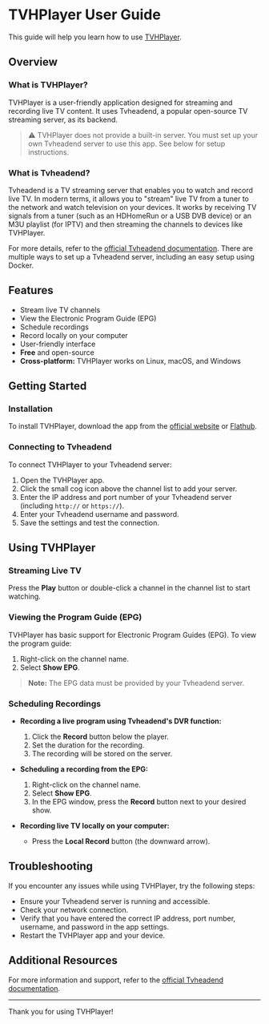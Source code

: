 # TVHPlayer User Guide

This guide will help you learn how to use [TVHPlayer](https://github.com/mfat/tvhplayer).  

## Overview

### What is TVHPlayer?
TVHPlayer is a user-friendly application designed for streaming and recording live TV content. It uses Tvheadend, a popular open-source TV streaming server, as its backend.

> ⚠️ TVHPlayer does not provide a built-in server. You must set up your own Tvheadend server to use this app. See below for setup instructions.

### What is Tvheadend?
Tvheadend is a TV streaming server that enables you to watch and record live TV. In modern terms, it allows you to "stream" live TV from a tuner to the network and watch television on your devices. It works by receiving TV signals from a tuner (such as an HDHomeRun or a USB DVB device) or an M3U playlist (for IPTV) and then streaming the channels to devices like TVHPlayer.

For more details, refer to the [official Tvheadend documentation](https://tvheadend.org/). There are multiple ways to set up a Tvheadend server, including an easy setup using Docker.

## Features
- Stream live TV channels
- View the Electronic Program Guide (EPG)
- Schedule recordings
- Record locally on your computer
- User-friendly interface
- **Free** and open-source
- **Cross-platform:** TVHPlayer works on Linux, macOS, and Windows

## Getting Started

### Installation
To install TVHPlayer, download the app from the [official website](https://example.com) or [Flathub](https://flathub.org/).

### Connecting to Tvheadend
To connect TVHPlayer to your Tvheadend server:

1. Open the TVHPlayer app.
2. Click the small cog icon above the channel list to add your server.
3. Enter the IP address and port number of your Tvheadend server (including `http://` or `https://`).
4. Enter your Tvheadend username and password.
5. Save the settings and test the connection.

## Using TVHPlayer

### Streaming Live TV
Press the **Play** button or double-click a channel in the channel list to start watching.

### Viewing the Program Guide (EPG)
TVHPlayer has basic support for Electronic Program Guides (EPG). To view the program guide:
1. Right-click on the channel name.
2. Select **Show EPG**.

> **Note:** The EPG data must be provided by your Tvheadend server.

### Scheduling Recordings
- **Recording a live program using Tvheadend's DVR function:**
  1. Click the **Record** button below the player.
  2. Set the duration for the recording.
  3. The recording will be stored on the server.

- **Scheduling a recording from the EPG:**
  1. Right-click on the channel name.
  2. Select **Show EPG**.
  3. In the EPG window, press the **Record** button next to your desired show.

- **Recording live TV locally on your computer:**
  - Press the **Local Record** button (the downward arrow).

## Troubleshooting
If you encounter any issues while using TVHPlayer, try the following steps:

- Ensure your Tvheadend server is running and accessible.
- Check your network connection.
- Verify that you have entered the correct IP address, port number, username, and password in the app settings.
- Restart the TVHPlayer app and your device.

## Additional Resources
For more information and support, refer to the [official Tvheadend documentation](https://tvheadend.org/).

---
Thank you for using TVHPlayer!